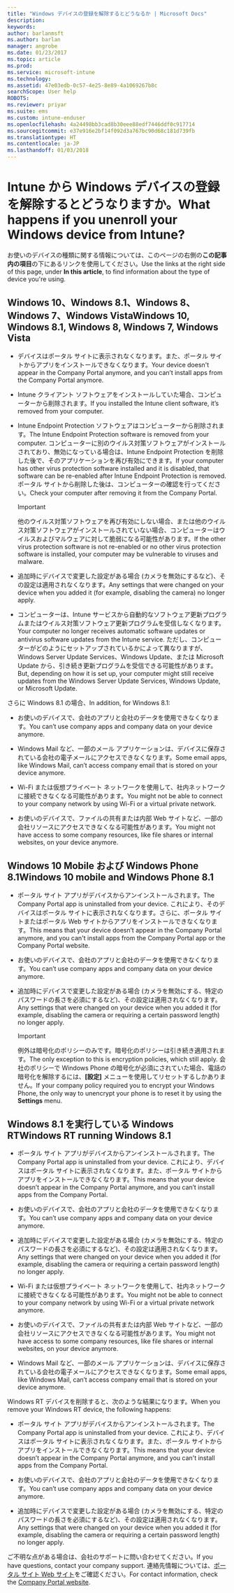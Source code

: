 ```yaml
---
title: "Windows デバイスの登録を解除するとどうなるか | Microsoft Docs"
description: 
keywords: 
author: barlanmsft
ms.author: barlan
manager: angrobe
ms.date: 01/23/2017
ms.topic: article
ms.prod: 
ms.service: microsoft-intune
ms.technology: 
ms.assetid: 47e03edb-0c57-4e25-8e89-4a1069267b8c
searchScope: User help
ROBOTS: 
ms.reviewer: priyar
ms.suite: ems
ms.custom: intune-enduser
ms.openlocfilehash: 4a24498bb3cad8b30eee88edf7446ddf0c917714
ms.sourcegitcommit: e37e916e2bf14f092d3a767bc90d68c181d739fb
ms.translationtype: HT
ms.contentlocale: ja-JP
ms.lasthandoff: 01/03/2018
---
```

# <a name="what-happens-if-you-unenroll-your-windows-device-from-intune"></a><span data-ttu-id="7253f-103">Intune から Windows デバイスの登録を解除するとどうなりますか。</span><span class="sxs-lookup"><span data-stu-id="7253f-103">What happens if you unenroll your Windows device from Intune?</span></span>

<span data-ttu-id="7253f-104">お使いのデバイスの種類に関する情報については、このページの右側の**この記事内の項目**の下にあるリンクを使用してください。</span><span class="sxs-lookup"><span data-stu-id="7253f-104">Use the links at the right side of this page, under **In this article**, to find information about the type of device you're using.</span></span>


## <a name="windows-10-windows-81-windows-8-windows-7-windows-vista"></a><span data-ttu-id="7253f-105">Windows 10、Windows 8.1、Windows 8、Windows 7、Windows Vista</span><span class="sxs-lookup"><span data-stu-id="7253f-105">Windows 10, Windows 8.1, Windows 8, Windows 7, Windows Vista</span></span>

-   <span data-ttu-id="7253f-106">デバイスはポータル サイトに表示されなくなります。また、ポータル サイトからアプリをインストールできなくなります。</span><span class="sxs-lookup"><span data-stu-id="7253f-106">Your device doesn't appear in the Company Portal anymore, and you can’t install apps from the Company Portal anymore.</span></span>

-   <span data-ttu-id="7253f-107">Intune クライアント ソフトウェアをインストールしていた場合、コンピューターから削除されます。</span><span class="sxs-lookup"><span data-stu-id="7253f-107">If you installed the Intune client software, it’s removed from your computer.</span></span>

-   <span data-ttu-id="7253f-108">Intune Endpoint Protection ソフトウェアはコンピューターから削除されます。</span><span class="sxs-lookup"><span data-stu-id="7253f-108">The Intune Endpoint Protection software is removed from your computer.</span></span> <span data-ttu-id="7253f-109">コンピューターに別のウイルス対策ソフトウェアがインストールされており、無効になっている場合は、Intune Endpoint Protection を削除した後で、そのアプリケーションを再び有効にできます。</span><span class="sxs-lookup"><span data-stu-id="7253f-109">If your computer has other virus protection software installed and it is disabled, that software can be re-enabled after Intune Endpoint Protection is removed.</span></span> <span data-ttu-id="7253f-110">ポータル サイトから削除した後は、コンピューターの確認を行ってください。</span><span class="sxs-lookup"><span data-stu-id="7253f-110">Check your computer after removing it from the Company Portal.</span></span>

    > [!IMPORTANT]
    > <span data-ttu-id="7253f-111">他のウイルス対策ソフトウェアを再び有効にしない場合、または他のウイルス対策ソフトウェアがインストールされていない場合、コンピューターはウイルスおよびマルウェアに対して脆弱になる可能性があります。</span><span class="sxs-lookup"><span data-stu-id="7253f-111">If the other virus protection software is not re-enabled or no other virus protection software is installed, your computer may be vulnerable to viruses and malware.</span></span>

-   <span data-ttu-id="7253f-112">追加時にデバイスで変更した設定がある場合 (カメラを無効にするなど)、その設定は適用されなくなります。</span><span class="sxs-lookup"><span data-stu-id="7253f-112">Any settings that were changed on your device when you added it (for example, disabling the camera) no longer apply.</span></span>

-   <span data-ttu-id="7253f-113">コンピューターは、Intune サービスから自動的なソフトウェア更新プログラムまたはウイルス対策ソフトウェア更新プログラムを受信しなくなります。</span><span class="sxs-lookup"><span data-stu-id="7253f-113">Your computer no longer receives automatic software updates or antivirus software updates from the Intune service.</span></span> <span data-ttu-id="7253f-114">ただし、コンピューターがどのようにセットアップされているかによって異なりますが、Windows Server Update Services、Windows Update、または Microsoft Update から、引き続き更新プログラムを受信できる可能性があります。</span><span class="sxs-lookup"><span data-stu-id="7253f-114">But, depending on how it is set up, your computer might still receive updates from the Windows Server Update Services, Windows Update, or Microsoft Update.</span></span>

<span data-ttu-id="7253f-115">さらに Windows 8.1 の場合、</span><span class="sxs-lookup"><span data-stu-id="7253f-115">In addition, for Windows 8.1:</span></span>

-   <span data-ttu-id="7253f-116">お使いのデバイスで、会社のアプリと会社のデータを使用できなくなります。</span><span class="sxs-lookup"><span data-stu-id="7253f-116">You can’t use company apps and company data on your device anymore.</span></span>

-   <span data-ttu-id="7253f-117">Windows Mail など、一部のメール アプリケーションは、デバイスに保存されている会社の電子メールにアクセスできなくなります。</span><span class="sxs-lookup"><span data-stu-id="7253f-117">Some email apps, like Windows Mail, can’t access company email that is stored on your device anymore.</span></span>

-   <span data-ttu-id="7253f-118">Wi-Fi または仮想プライベート ネットワークを使用して、社内ネットワークに接続できなくなる可能性があります。</span><span class="sxs-lookup"><span data-stu-id="7253f-118">You might not be able to connect to your company network by using Wi-Fi or a virtual private network.</span></span>

-   <span data-ttu-id="7253f-119">お使いのデバイスで、ファイルの共有または内部 Web サイトなど、一部の会社リソースにアクセスできなくなる可能性があります。</span><span class="sxs-lookup"><span data-stu-id="7253f-119">You might not have access to some company resources, like file shares or internal websites, on your device anymore.</span></span>

## <a name="windows-10-mobile-and-windows-phone-81"></a><span data-ttu-id="7253f-120">Windows 10 Mobile および Windows Phone 8.1</span><span class="sxs-lookup"><span data-stu-id="7253f-120">Windows 10 mobile and Windows Phone 8.1</span></span>

-   <span data-ttu-id="7253f-121">ポータル サイト アプリがデバイスからアンインストールされます。</span><span class="sxs-lookup"><span data-stu-id="7253f-121">The Company Portal app is uninstalled from your device.</span></span> <span data-ttu-id="7253f-122">これにより、そのデバイスはポータル サイトに表示されなくなります。さらに、ポータル サイトまたはポータル Web サイトからアプリをインストールできなくなります。</span><span class="sxs-lookup"><span data-stu-id="7253f-122">This means that your device doesn’t appear in the Company Portal anymore, and you can't install apps from the Company Portal app or the Company Portal website.</span></span>

-   <span data-ttu-id="7253f-123">お使いのデバイスで、会社のアプリと会社のデータを使用できなくなります。</span><span class="sxs-lookup"><span data-stu-id="7253f-123">You can’t use company apps and company data on your device anymore.</span></span>

-   <span data-ttu-id="7253f-124">追加時にデバイスで変更した設定がある場合 (カメラを無効にする、特定のパスワードの長さを必須にするなど)、その設定は適用されなくなります。</span><span class="sxs-lookup"><span data-stu-id="7253f-124">Any settings that were changed on your device when you added it (for example, disabling the camera or requiring a certain password length) no longer apply.</span></span>

    > [!IMPORTANT]
    > <span data-ttu-id="7253f-125">例外は暗号化のポリシーのみです。暗号化のポリシーは引き続き適用されます。</span><span class="sxs-lookup"><span data-stu-id="7253f-125">The only exception to this is encryption policies, which still apply.</span></span> <span data-ttu-id="7253f-126">会社のポリシーで Windows Phone の暗号化が必須にされていた場合、電話の暗号化を解除するには、**[設定]** メニューを使用してリセットするしかありません。</span><span class="sxs-lookup"><span data-stu-id="7253f-126">If your company policy required you to encrypt your Windows Phone, the only way to unencrypt your phone is to reset it by using the **Settings** menu.</span></span>

## <a name="windows-rt-running-windows-81"></a><span data-ttu-id="7253f-127">Windows 8.1 を実行している Windows RT</span><span class="sxs-lookup"><span data-stu-id="7253f-127">Windows RT running Windows 8.1</span></span>

-   <span data-ttu-id="7253f-128">ポータル サイト アプリがデバイスからアンインストールされます。</span><span class="sxs-lookup"><span data-stu-id="7253f-128">The Company Portal app is uninstalled from your device.</span></span> <span data-ttu-id="7253f-129">これにより、デバイスはポータル サイトに表示されなくなります。また、ポータル サイトからアプリをインストールできなくなります。</span><span class="sxs-lookup"><span data-stu-id="7253f-129">This means that your device doesn’t appear in the Company Portal anymore, and you can’t install apps from the Company Portal.</span></span>

-   <span data-ttu-id="7253f-130">お使いのデバイスで、会社のアプリと会社のデータを使用できなくなります。</span><span class="sxs-lookup"><span data-stu-id="7253f-130">You can’t use company apps and company data on your device anymore.</span></span>

-   <span data-ttu-id="7253f-131">追加時にデバイスで変更した設定がある場合 (カメラを無効にする、特定のパスワードの長さを必須にするなど)、その設定は適用されなくなります。</span><span class="sxs-lookup"><span data-stu-id="7253f-131">Any settings that were changed on your device when you added it (for example, disabling the camera or requiring a certain password length) no longer apply.</span></span>

-   <span data-ttu-id="7253f-132">Wi-Fi または仮想プライベート ネットワークを使用して、社内ネットワークに接続できなくなる可能性があります。</span><span class="sxs-lookup"><span data-stu-id="7253f-132">You might not be able to connect to your company network by using Wi-Fi or a virtual private network anymore.</span></span>

-   <span data-ttu-id="7253f-133">お使いのデバイスで、ファイルの共有または内部 Web サイトなど、一部の会社リソースにアクセスできなくなる可能性があります。</span><span class="sxs-lookup"><span data-stu-id="7253f-133">You might not have access to some company resources, like file shares or internal websites, on your device anymore.</span></span>

-   <span data-ttu-id="7253f-134">Windows Mail など、一部のメール アプリケーションは、デバイスに保存されている会社の電子メールにアクセスできなくなります。</span><span class="sxs-lookup"><span data-stu-id="7253f-134">Some email apps, like Windows Mail, can’t access company email that is stored on your device anymore.</span></span>

<span data-ttu-id="7253f-135">Windows RT デバイスを削除すると、次のような結果になります。</span><span class="sxs-lookup"><span data-stu-id="7253f-135">When you remove your Windows RT device, the following happens:</span></span>

-   <span data-ttu-id="7253f-136">ポータル サイト アプリがデバイスからアンインストールされます。</span><span class="sxs-lookup"><span data-stu-id="7253f-136">The Company Portal app is uninstalled from your device.</span></span> <span data-ttu-id="7253f-137">これにより、デバイスはポータル サイトに表示されなくなります。また、ポータル サイトからアプリをインストールできなくなります。</span><span class="sxs-lookup"><span data-stu-id="7253f-137">This means that your device doesn’t appear in the Company Portal anymore, and you can't install apps from the Company Portal.</span></span>

-   <span data-ttu-id="7253f-138">お使いのデバイスで、会社のアプリと会社のデータを使用できなくなります。</span><span class="sxs-lookup"><span data-stu-id="7253f-138">You can’t use company apps and company data on your device anymore.</span></span>

-   <span data-ttu-id="7253f-139">追加時にデバイスで変更した設定がある場合 (カメラを無効にする、特定のパスワードの長さを必須にするなど)、その設定は適用されなくなります。</span><span class="sxs-lookup"><span data-stu-id="7253f-139">Any settings that were changed on your device when you added it (for example, disabling the camera or requiring a certain password length) no longer apply.</span></span>

<span data-ttu-id="7253f-140">ご不明な点がある場合は、会社のサポートに問い合わせてください。</span><span class="sxs-lookup"><span data-stu-id="7253f-140">If you have questions, contact your company support.</span></span> <span data-ttu-id="7253f-141">連絡先情報については、[ポータル サイト Web サイト](https://portal.manage.microsoft.com#HelpDeskDialog)をご確認ください。</span><span class="sxs-lookup"><span data-stu-id="7253f-141">For contact information, check the [Company Portal website](https://portal.manage.microsoft.com#HelpDeskDialog).</span></span>
